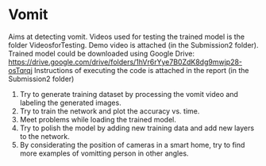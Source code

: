 # Vomit
Aims at detecting vomit.
Videos used for testing the trained model is the folder VideosforTesting.
Demo video is attached (in the Submission2 folder).
Trained model could be downloaded using Google Drive: https://drive.google.com/drive/folders/1hVr6rYye7B0ZdK8dg9mwjp28-osTqrqj
Instructions of executing the code is attached in the report (in the Submission2 folder)

1. Try to generate training dataset by processing the vomit video and labeling the generated images.
2. Try to train the network and plot the accuracy vs. time.
3. Meet problems while loading the trained model.
4. Try to polish the model by adding new training data and add new layers to the network.
5. By considerating the position of cameras in a smart home, try to find more examples of vomitting person in other angles.
